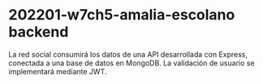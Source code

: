 # 202201-w7ch5-amalia-escolano backend

La red social consumirá los datos de una API desarrollada con Express, conectada a una base de datos en MongoDB. La validación de usuario se implementará mediante JWT.
